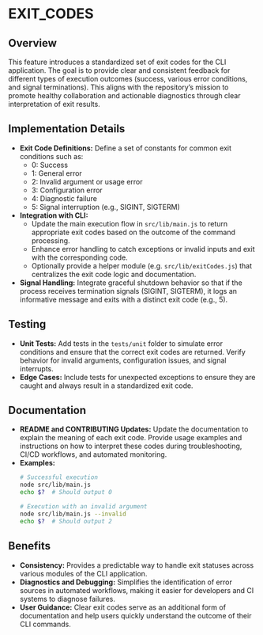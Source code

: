 # EXIT_CODES

## Overview
This feature introduces a standardized set of exit codes for the CLI application. The goal is to provide clear and consistent feedback for different types of execution outcomes (success, various error conditions, and signal terminations). This aligns with the repository’s mission to promote healthy collaboration and actionable diagnostics through clear interpretation of exit results.

## Implementation Details
- **Exit Code Definitions:** Define a set of constants for common exit conditions such as:
  - 0: Success
  - 1: General error
  - 2: Invalid argument or usage error
  - 3: Configuration error
  - 4: Diagnostic failure
  - 5: Signal interruption (e.g., SIGINT, SIGTERM)
- **Integration with CLI:**
  - Update the main execution flow in `src/lib/main.js` to return appropriate exit codes based on the outcome of the command processing.
  - Enhance error handling to catch exceptions or invalid inputs and exit with the corresponding code.
  - Optionally provide a helper module (e.g. `src/lib/exitCodes.js`) that centralizes the exit code logic and documentation.
- **Signal Handling:** Integrate graceful shutdown behavior so that if the process receives termination signals (SIGINT, SIGTERM), it logs an informative message and exits with a distinct exit code (e.g., 5).

## Testing
- **Unit Tests:** Add tests in the `tests/unit` folder to simulate error conditions and ensure that the correct exit codes are returned. Verify behavior for invalid arguments, configuration issues, and signal interrupts.
- **Edge Cases:** Include tests for unexpected exceptions to ensure they are caught and always result in a standardized exit code.

## Documentation
- **README and CONTRIBUTING Updates:** Update the documentation to explain the meaning of each exit code. Provide usage examples and instructions on how to interpret these codes during troubleshooting, CI/CD workflows, and automated monitoring.
- **Examples:**
  ```bash
  # Successful execution
  node src/lib/main.js
  echo $?  # Should output 0

  # Execution with an invalid argument
  node src/lib/main.js --invalid
  echo $?  # Should output 2
  ```

## Benefits
- **Consistency:** Provides a predictable way to handle exit statuses across various modules of the CLI application.
- **Diagnostics and Debugging:** Simplifies the identification of error sources in automated workflows, making it easier for developers and CI systems to diagnose failures.
- **User Guidance:** Clear exit codes serve as an additional form of documentation and help users quickly understand the outcome of their CLI commands.
